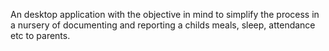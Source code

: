 An desktop application with the objective in mind to simplify the process in a nursery of documenting and reporting a childs meals, sleep, attendance etc  to parents. 
